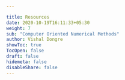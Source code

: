 ```yaml
---

title: Resources
date: 2020-10-19T16:11:33+05:30
weight: 7
sub: "Computer Oriented Numerical Methods"
author: Vishal Dongre
showToc: true
TocOpen: false
draft: false
hidemeta: false
disableShare: false
---
```



